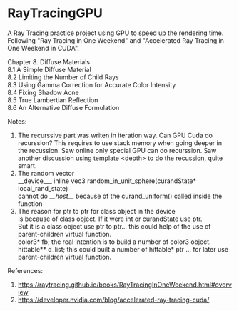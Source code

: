 # RayTracingGPU
A Ray Tracing practice project using GPU to speed up the rendering time. Following "Ray Tracing in One Weekend" and "Accelerated Ray Tracing in One Weekend in CUDA".

 
Chapter 8.  Diffuse Materials<br />
  8.1  A Simple Diffuse Material<br />
  8.2  Limiting the Number of Child Rays<br />
  8.3  Using Gamma Correction for Accurate Color Intensity<br />
  8.4  Fixing Shadow Acne<br />
  8.5  True Lambertian Reflection<br />
  8.6  An Alternative Diffuse Formulation<br />


Notes:<br />
1. The recurssive part was writen in iteration way. Can GPU Cuda do recurssion? 
This requires to use stack memory when going deeper in the recussion. Saw online 
only special GPU can do recurssion. Saw another discussion using template \<depth>
to do the recussion, quite smart.<br /> 
2. The random vector<br /> 
\_\_device\_\__ inline vec3 random_in_unit_sphere(curandState* local_rand_state)<br />
cannot do \__\_host\_\__ because of the curand_uniform() called inside the function<br /> 
3. The reason for ptr to ptr for class object in the device<br /> 
Is because of class object. If it were int or curandState use ptr.<br /> 
But it is a class object use ptr to ptr... this could help of the use of parent-children virtual function.<br /> 
color3* fb; the real intention is to build a number of color3 object.<br />
hittable** d_list; this could built a number of hittable* ptr ... for later use parent-children virtual function.<br /> 
 
 
References:  <br />
1) https://raytracing.github.io/books/RayTracingInOneWeekend.html#overview
2) https://developer.nvidia.com/blog/accelerated-ray-tracing-cuda/

